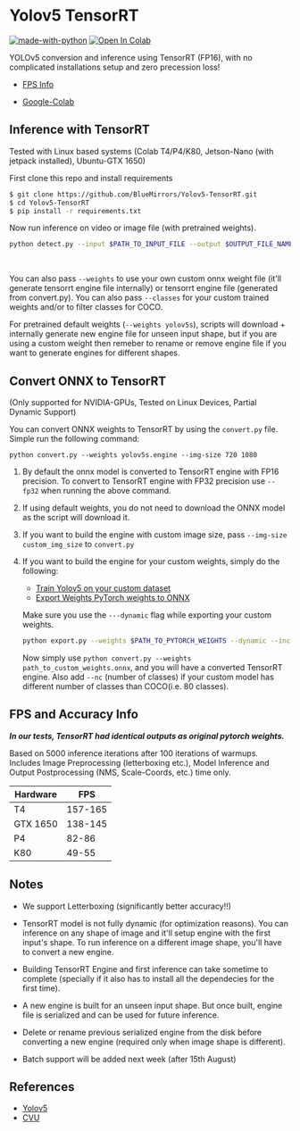 # Yolov5 TensorRT

[![made-with-python](https://img.shields.io/badge/Made%20with-Python-1f425f.svg)](https://www.python.org/) [![Open In Colab](https://colab.research.google.com/assets/colab-badge.svg)](https://colab.research.google.com/drive/1tXLk2KFZkXQ7SpTBbmQ_Y43Eo1_34Rsf?usp=sharing)

YOLOv5 conversion and inference using TensorRT (FP16), with no complicated installations setup and zero precession loss!

- [FPS Info](#fps-and-accuracy-info)

- [Google-Colab](https://colab.research.google.com/drive/1tXLk2KFZkXQ7SpTBbmQ_Y43Eo1_34Rsf?usp=sharing)

## Inference with TensorRT

Tested with Linux based systems (Colab T4/P4/K80, Jetson-Nano (with jetpack installed), Ubuntu-GTX 1650)

First clone this repo and install requirements

```bash
$ git clone https://github.com/BlueMirrors/Yolov5-TensorRT.git
$ cd Yolov5-TensorRT
$ pip install -r requirements.txt
```

Now run inference on video or image file (with pretrained weights).

```bash
python detect.py --input $PATH_TO_INPUT_FILE --output $OUTPUT_FILE_NAME
```

<br>

You can also pass ```--weights``` to use your own custom onnx weight file (it'll generate tensorrt engine file internally) or tensorrt engine file (generated from convert.py). You can also pass ```--classes``` for your custom trained weights and/or to filter classes for COCO.

For pretrained default weights (```--weights yolov5s```), scripts will download + internally generate new engine file for unseen input shape, but if you are using a custom weight then remeber to rename or remove engine file if you want to generate engines for different shapes. 

## Convert ONNX to TensorRT

(Only supported for NVIDIA-GPUs, Tested on Linux Devices, Partial Dynamic Support)

You can convert ONNX weights to TensorRT by using the `convert.py` file. Simple run the following command: 

```
python convert.py --weights yolov5s.engine --img-size 720 1080
```

1. By default the onnx model is converted to TensorRT engine with FP16 precision. To convert to TensorRT engine with FP32 precision use ```--fp32``` when running the above command.

2. If using default weights, you do not need to download the ONNX model as the script will download it.

3. If you want to build the engine with custom image size, pass `--img-size custom_img_size` to `convert.py`

4. If you want to build the engine for your custom weights, simply do the following:

    - [Train Yolov5 on your custom dataset](https://github.com/ultralytics/yolov5/wiki/Train-Custom-Data)
    - [Export Weights PyTorch weights to ONNX](https://github.com/ultralytics/yolov5/blob/master/export.py)

    Make sure you use the `---dynamic` flag while exporting your custom weights.

    ```bash
    python export.py --weights $PATH_TO_PYTORCH_WEIGHTS --dynamic --include onnx
    ```

    Now simply use `python convert.py --weights path_to_custom_weights.onnx`, and you will have a converted TensorRT engine. Also add ```--nc``` (number of classes) if your custom model has different number of classes than COCO(i.e. 80 classes). 
    
## FPS and Accuracy Info
***In our tests, TensorRT had identical outputs as original pytorch weights.***

Based on 5000 inference iterations after 100 iterations of warmups. Includes Image Preprocessing (letterboxing etc.), Model Inference and Output Postprocessing (NMS, Scale-Coords, etc.) time only.  

| Hardware    | FPS     |
| ---------- | ------- |
| T4   | 157-165 |
| GTX 1650 | 138-145|
| P4   | 82-86 |
| K80 | 49-55 | 
    
## Notes
- We support Letterboxing (significantly better accuracy!!)
- TensorRT model is not fully dynamic (for optimization reasons). You can inference on any shape of image and it'll setup engine with the first input's shape. To run inference on a different image shape, you'll have to convert a new engine.

- Building TensorRT Engine and first inference can take sometime to complete (specially if it also has to install all the dependecies for the first time).

- A new engine is built for an unseen input shape. But once built, engine file is serialized and can be used for future inference.

- Delete or rename previous serialized engine from the disk before converting a new engine (required only when image shape is different).
- Batch support will be added next week (after 15th August)

## References
- [Yolov5](https://github.com/ultralytics/yolov5)
- [CVU](https://github.com/BlueMirrors/cvu)
